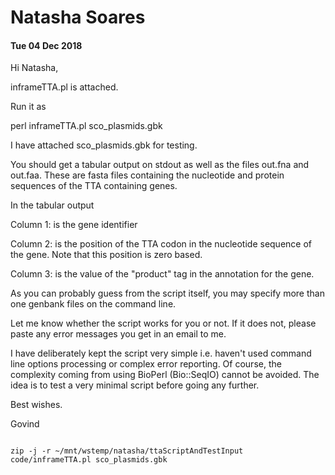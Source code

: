 # Natasha Soares

#### Tue 04 Dec 2018

Hi Natasha,

inframeTTA.pl is attached.

Run it as

  perl inframeTTA.pl sco_plasmids.gbk

I have attached sco_plasmids.gbk for testing.

You should get a tabular output on stdout as well as the files out.fna
and out.faa. These are fasta files containing the nucleotide and
protein sequences of the TTA containing genes.

In the tabular output

Column 1: is the gene identifier

Column 2: is the position of the TTA codon in the nucleotide sequence
of the gene. Note that this position is zero based.

Column 3: is the value of the "product" tag in the annotation for the gene.


As you can probably guess from the script itself, you may specify more
than one genbank files on the command line.

Let me know whether the script works for you or not. If it does not,
please paste any error messages you get in an email to me.


I have deliberately kept the script very simple i.e. haven't used
command line options processing or complex error reporting. Of course,
the complexity coming from using BioPerl (Bio::SeqIO) cannot be
avoided. The idea is to test a very minimal script before going any
further.

Best wishes.

Govind




~~~ {.sh}

zip -j -r ~/mnt/wstemp/natasha/ttaScriptAndTestInput code/inframeTTA.pl sco_plasmids.gbk

~~~


